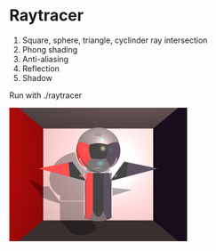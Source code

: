 # Raytracer
1) Square, sphere, triangle, cyclinder ray intersection
2) Phong shading
3) Anti-aliasing
4) Reflection
5) Shadow

Run with ./raytracer


![Alt text](https://github.com/hanwang92/Raytracer/blob/master/view.bmp)
